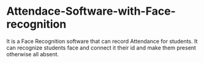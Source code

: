 # Attendace-Software-with-Face-recognition
It is a Face Recognition software that can record Attendance for students. It can recognize students face and connect it their id and make them present otherwise all absent.
